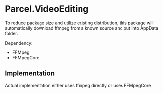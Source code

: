 # Parcel.VideoEditing

To reduce package size and utilize existing distribution, this package will automatically download ffmpeg from a known source and put into AppData folder.

Dependency: 
* FFMpeg
* FFMpegCore

## Implementation

Actual implementation either uses ffmpeg directly or uses FFMpegCore
